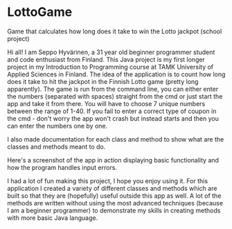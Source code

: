 # LottoGame
Game that calculates how long does it take to win the Lotto jackpot (school project)

Hi all! I am Seppo Hyvärinen, a 31 year old beginner programmer student and code enthusiast from Finland. This Java project is my first longer project in my Introduction to Programming course at TAMK University of Applied Sciences in Finland. The idea of the application is to count how long does it take to hit the jackpot in the Finnish Lotto game (pretty long apparently). The game is run from the command line, you can either enter the numbers (separated with spaces) straight from the cmd or just start the app and take it from there. You will have to choose 7 unique numbers between the range of 1-40. If you fail to enter a correct type of coupon in the cmd - don't worry the app won't crash but instead starts and then you can enter the numbers one by one.

I also made documentation for each class and method to show what are the classes and methods meant to do.

Here's a screenshot of the app in action displaying basic functionality and how the program handles input errors.
[](img/demo1.jpg)

I had a lot of fun making this project, I hope you enjoy using it. For this application I created a variety of different classes and methods which are built so that they are (hopefully) useful outside this app as well. A lot of the methods are written without using the most advanced techniques (because I am a beginner programmer) to demonstrate my skills in creating methods with more basic Java language.


